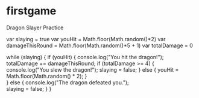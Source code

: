 # firstgame
Dragon Slayer Practice

var slaying = true
var youHit = Math.floor(Math.random()*2)
var damageThisRound = Math.floor(Math.random()*5 + 1)
var totalDamage = 0

while (slaying) {
    if (youHit) {
        console.log("You hit the dragon!");
        totalDamage += damageThisRound;
            if (totalDamage >= 4) {
                console.log("You slew the dragon!");
                slaying = false;
            } else {
                youHit = Math.floor(Math.random() * 2);
            }    
    } else {
        console.log("The dragon defeated you.");    
        slaying = false;
    }
}
